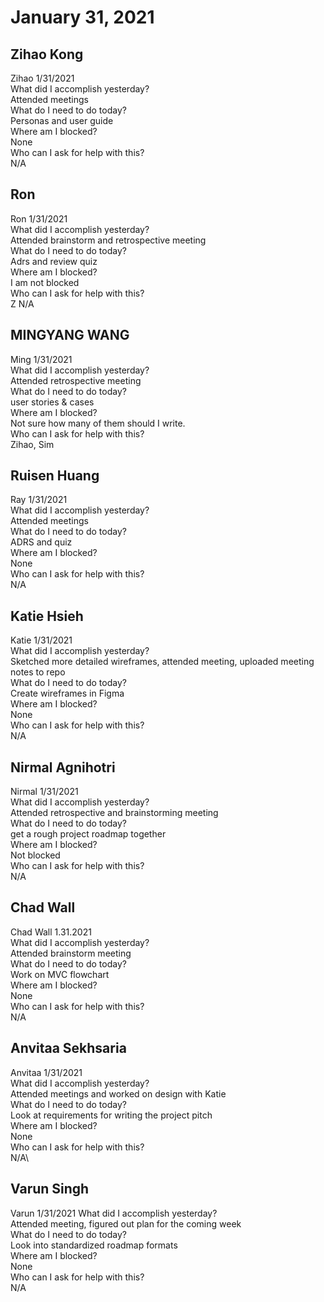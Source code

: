 # January 31, 2021

## Zihao Kong
Zihao 1/31/2021\
What did I accomplish yesterday?\
Attended meetings\
What do I need to do today?\
Personas and user guide\
Where am I blocked?\
None\
Who can I ask for help with this?\
N/A

## Ron
Ron 1/31/2021\
 What did I accomplish yesterday?\
Attended brainstorm and retrospective meeting\
 What do I need to do today?\
Adrs and review quiz\
 Where am I blocked?\
I am not blocked\
 Who can I ask for help with this?\
Z N/A

## MINGYANG WANG
Ming 1/31/2021\
 What did I accomplish yesterday?\
Attended retrospective meeting\
What do I need to do today?\
user stories & cases\
Where am I blocked?\
Not sure how many of them should I write.\
Who can I ask for help with this?\
Zihao, Sim

## Ruisen Huang
Ray 1/31/2021\
What did I accomplish yesterday?\
Attended meetings\
What do I need to do today?\
ADRS and quiz\
Where am I blocked?\
None\
Who can I ask for help with this?\
N/A

## Katie Hsieh
Katie 1/31/2021\
What did I accomplish yesterday?\
Sketched more detailed wireframes, attended meeting, uploaded meeting notes to repo\
What do I need to do today?\
Create wireframes in Figma\
Where am I blocked?\
None\
Who can I ask for help with this?\
N/A

## Nirmal Agnihotri
Nirmal 1/31/2021\
What did I accomplish yesterday?\
Attended retrospective and brainstorming meeting\
What do I need to do today?\
get a rough project roadmap together\
Where am I blocked?\
Not blocked\
Who can I ask for help with this?\
N/A

## Chad Wall
Chad Wall 1.31.2021\
What did I accomplish yesterday?\
Attended brainstorm meeting\
What do I need to do today?\
Work on MVC flowchart\
Where am I blocked?\
None\
Who can I ask for help with this?\
N/A

## Anvitaa Sekhsaria
Anvitaa 1/31/2021\
What did I accomplish yesterday?\
Attended meetings and worked on design with Katie\
What do I need to do today?\
Look at requirements for writing the project pitch\
Where am I blocked?\
None\
Who can I ask for help with this?\
N/A\

## Varun Singh
Varun 1/31/2021
What did I accomplish yesterday?\
Attended meeting, figured out plan for the coming week\
What do I need to do today?\
Look into standardized roadmap formats\
Where am I blocked?\
None\
Who can I ask for help with this?\
N/A